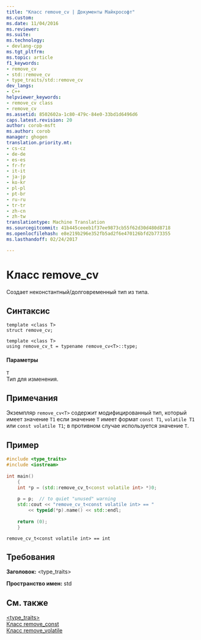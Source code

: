 ```yaml
---
title: "Класс remove_cv | Документы Майкрософт"
ms.custom: 
ms.date: 11/04/2016
ms.reviewer: 
ms.suite: 
ms.technology:
- devlang-cpp
ms.tgt_pltfrm: 
ms.topic: article
f1_keywords:
- remove_cv
- std::remove_cv
- type_traits/std::remove_cv
dev_langs:
- C++
helpviewer_keywords:
- remove_cv class
- remove_cv
ms.assetid: 8502602a-1c80-479c-84e0-33bd1d6496d6
caps.latest.revision: 20
author: corob-msft
ms.author: corob
manager: ghogen
translation.priority.mt:
- cs-cz
- de-de
- es-es
- fr-fr
- it-it
- ja-jp
- ko-kr
- pl-pl
- pt-br
- ru-ru
- tr-tr
- zh-cn
- zh-tw
translationtype: Machine Translation
ms.sourcegitcommit: 41b445ceeeb1f37ee9873cb55f62d30d480d8718
ms.openlocfilehash: e8e219b296e352fb5ad2f6e470126bfd2b773355
ms.lasthandoff: 02/24/2017

---
```

# <a name="removecv-class"></a>Класс remove_cv
Создает неконстантный/долговременный тип из типа.  
  
## <a name="syntax"></a>Синтаксис  
  
```  
template <class T>  
struct remove_cv;  
 
template <class T>  
using remove_cv_t = typename remove_cv<T>::type;  
```  
  
#### <a name="parameters"></a>Параметры  
 `T`  
 Тип для изменения.  
  
## <a name="remarks"></a>Примечания  
 Экземпляр `remove_cv<T>` содержит модифицированный тип, который имеет значение `T1` если значение `T` имеет формат `const T1`, `volatile T1` или `const volatile T1`; в противном случае используется значение `T`.  
  
## <a name="example"></a>Пример  
  
```cpp  
#include <type_traits>   
#include <iostream>   
  
int main()   
    {   
    int *p = (std::remove_cv_t<const volatile int> *)0;   
  
    p = p;  // to quiet "unused" warning   
    std::cout << "remove_cv_t<const volatile int> == "   
        << typeid(*p).name() << std::endl;   
  
    return (0);   
    }  
```  
  
```Output  
remove_cv_t<const volatile int> == int  
```  
  
## <a name="requirements"></a>Требования  
 **Заголовок:** \<type_traits>  
  
 **Пространство имен:** std  
  
## <a name="see-also"></a>См. также  
 [<type_traits>](../standard-library/type-traits.md)   
 [Класс remove_const](../standard-library/remove-const-class.md)   
 [Класс remove_volatile](../standard-library/remove-volatile-class.md)

